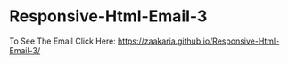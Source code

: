 # Responsive-Html-Email-3
To See The Email Click Here:
 https://zaakaria.github.io/Responsive-Html-Email-3/
